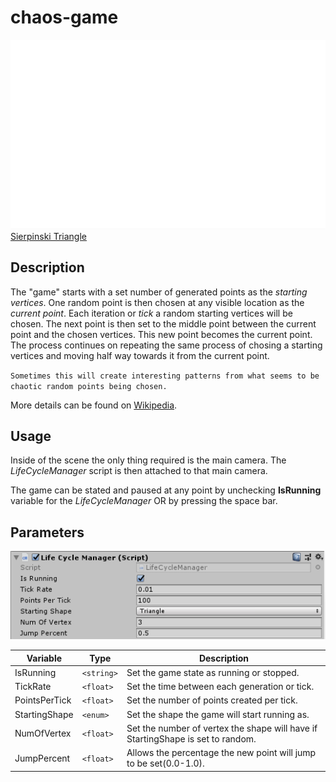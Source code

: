 # chaos-game
![Sierpinski Triangle](Github/sierpinski-triangle.gif?raw=true)
[Sierpinski Triangle](https://en.wikipedia.org/wiki/Sierpinski_triangle "Sierpinski Triangle")

Description
----
The "game" starts with a set number of generated points as the *starting vertices*. One random point is then chosen at any visible location as the *current point*. Each iteration or *tick* a random starting vertices will be chosen. The next point is then set to the middle point between the current point and the chosen vertices. This new point becomes the current point. The process continues on repeating the same process of chosing a starting vertices and moving half way towards it from the current point.

`Sometimes this will create interesting patterns from what seems to be chaotic random points being chosen.`

More details can be found on [Wikipedia](https://en.wikipedia.org/wiki/Chaos_game "Chaos Game").

Usage
----
Inside of the scene the only thing required is the main camera. The *LifeCycleManager* script is then attached to that main camera.

The game can be stated and paused at any point by unchecking **IsRunning** variable for the *LifeCycleManager* OR by pressing the space bar.

Parameters
----
![LifeCycleManager](Github/lifecycle.PNG)

| Variable   | Type       | Description |
| ---------- |------------| -------------------------------|
| IsRunning  | `<string>` | Set the game state as running or stopped. |
| TickRate   | `<float>`  | Set the time between each generation or tick. |
| PointsPerTick | `<float>`  | Set the number of points created per tick. |
| StartingShape | `<enum>`  | Set the shape the game will start running as. |
| NumOfVertex | `<float>`  | Set the number of vertex the shape will have if StartingShape is set to random. |
| JumpPercent  | `<float>` | Allows the percentage the new point will jump to be set(0.0-1.0). |

